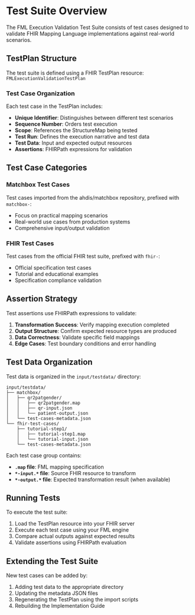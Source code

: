 # Test Suite Overview

The FML Execution Validation Test Suite consists of test cases designed to validate FHIR Mapping Language implementations against real-world scenarios.

## TestPlan Structure

The test suite is defined using a FHIR TestPlan resource: `FMLExecutionValidationTestPlan`

### Test Case Organization

Each test case in the TestPlan includes:

- **Unique Identifier**: Distinguishes between different test scenarios
- **Sequence Number**: Orders test execution
- **Scope**: References the StructureMap being tested  
- **Test Run**: Defines the execution narrative and test data
- **Test Data**: Input and expected output resources
- **Assertions**: FHIRPath expressions for validation

## Test Case Categories

### Matchbox Test Cases
Test cases imported from the ahdis/matchbox repository, prefixed with `matchbox-`:

- Focus on practical mapping scenarios
- Real-world use cases from production systems
- Comprehensive input/output validation

### FHIR Test Cases  
Test cases from the official FHIR test suite, prefixed with `fhir-`:

- Official specification test cases
- Tutorial and educational examples
- Specification compliance validation

## Assertion Strategy

Test assertions use FHIRPath expressions to validate:

1. **Transformation Success**: Verify mapping execution completed
2. **Output Structure**: Confirm expected resource types are produced
3. **Data Correctness**: Validate specific field mappings
4. **Edge Cases**: Test boundary conditions and error handling

## Test Data Organization

Test data is organized in the `input/testdata/` directory:

```
input/testdata/
├── matchbox/
│   ├── qr2patgender/
│   │   ├── qr2patgender.map
│   │   ├── qr-input.json
│   │   └── patient-output.json
│   └── test-cases-metadata.json
└── fhir-test-cases/
    ├── tutorial-step1/
    │   ├── tutorial-step1.map
    │   └── tutorial-input.json
    └── test-cases-metadata.json
```

Each test case group contains:
- **`.map` file**: FML mapping specification
- **`*-input.*` file**: Source FHIR resource to transform
- **`*-output.*` file**: Expected transformation result (when available)

## Running Tests

To execute the test suite:

1. Load the TestPlan resource into your FHIR server
2. Execute each test case using your FML engine
3. Compare actual outputs against expected results
4. Validate assertions using FHIRPath evaluation

## Extending the Test Suite

New test cases can be added by:

1. Adding test data to the appropriate directory
2. Updating the metadata JSON files
3. Regenerating the TestPlan using the import scripts
4. Rebuilding the Implementation Guide